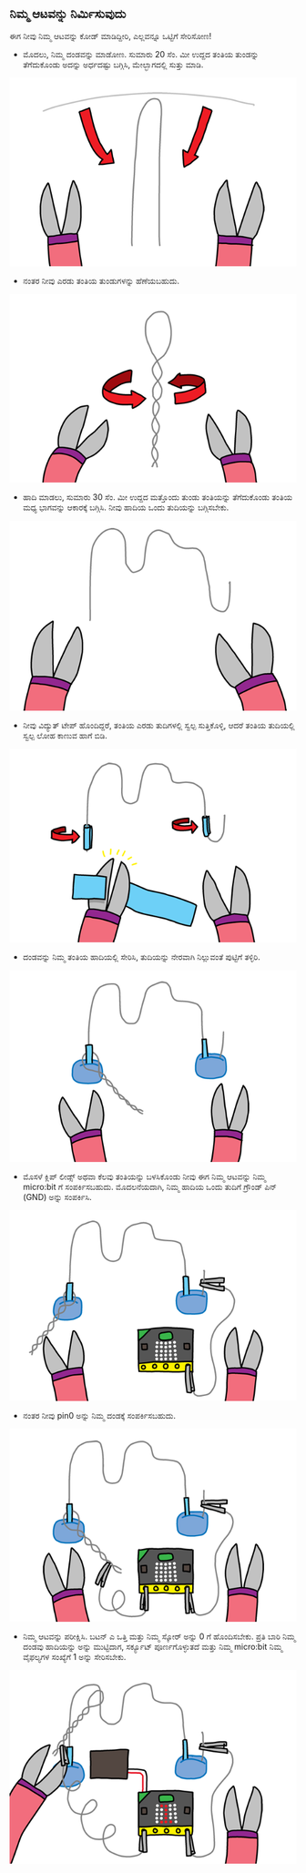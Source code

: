## ನಿಮ್ಮ ಆಟವನ್ನು ನಿರ್ಮಿಸುವುದು

ಈಗ ನೀವು ನಿಮ್ಮ ಆಟವನ್ನು ಕೋಡ್ ಮಾಡಿದ್ದೀರಿ, ಎಲ್ಲವನ್ನೂ ಒಟ್ಟಿಗೆ ಸೇರಿಸೋಣ!

+ ಮೊದಲು, ನಿಮ್ಮ ದಂಡವನ್ನು ಮಾಡೋಣ. ಸುಮಾರು 20 ಸೆಂ. ಮೀ ಉದ್ದದ ತಂತಿಯ ತುಂಡನ್ನು ತೆಗೆದುಕೊಂಡು ಅದನ್ನು ಅರ್ಧದಷ್ಟು ಬಗ್ಗಿಸಿ, ಮೇಲ್ಭಾಗದಲ್ಲಿ ಸುತ್ತು ಮಾಡಿ.

![ಸ್ಕ್ರೀನ್‍ಶಾಟ್](images/frustration-wand-bend.png)

+ ನಂತರ ನೀವು ಎರಡು ತಂತಿಯ ತುಂಡುಗಳನ್ನು ಹೆಣೆಯಬಹುದು.

![ಸ್ಕ್ರೀನ್‍ಶಾಟ್(screenshot)](images/frustration-wand-twist.png)

+ ಹಾದಿ ಮಾಡಲು, ಸುಮಾರು 30 ಸೆಂ. ಮೀ ಉದ್ದದ ಮತ್ತೊಂದು ತುಂಡು ತಂತಿಯನ್ನು ತೆಗೆದುಕೊಂಡು ತಂತಿಯ ಮಧ್ಯ ಭಾಗವನ್ನು ಆಕಾರಕ್ಕೆ ಬಗ್ಗಿಸಿ. ನೀವು ಹಾದಿಯ ಒಂದು ತುದಿಯನ್ನು ಬಗ್ಗಿಸಬೇಕು.

![ಸ್ಕ್ರೀನ್‍ಶಾಟ್](images/frustration-course-bend.png)

+ ನೀವು ವಿದ್ಯುತ್ ಟೇಪ್ ಹೊಂದಿದ್ದರೆ, ತಂತಿಯ ಎರಡು ತುದಿಗಳಲ್ಲಿ ಸ್ವಲ್ಪ ಸುತ್ತಿಕೊಳ್ಳಿ, ಆದರೆ ತಂತಿಯ ತುದಿಯಲ್ಲಿ ಸ್ವಲ್ಪ ಲೋಹ ಕಾಣುವ ಹಾಗೆ ಬಿಡಿ.

![ಸ್ಕ್ರೀನ್‍ಶಾಟ್ ಅಥವಾ ಪರದೆ ಚಿತ್ರ](images/frustration-course-tape.png)

+ ದಂಡವನ್ನು ನಿಮ್ಮ ತಂತಿಯ ಹಾದಿಯಲ್ಲಿ ಸೇರಿಸಿ, ತುದಿಯನ್ನು ನೇರವಾಗಿ ನಿಲ್ಲುವಂತೆ ಪುಟ್ಟಿಗೆ ತಳ್ಳಿರಿ.

![ಸ್ಕ್ರೀನ್‍ಶಾಟ್](images/frustration-course-putty.png)

+ ಮೊಸಳೆ ಕ್ಲಿಪ್ ಲೀಡ್ಸ್ ಅಥವಾ ಕೆಲವು ತಂತಿಯನ್ನು ಬಳಸಿಕೊಂಡು ನೀವು ಈಗ ನಿಮ್ಮ ಆಟವನ್ನು ನಿಮ್ಮ micro:bit ಗೆ ಸಂಪರ್ಕಿಸಬಹುದು. ಮೊದಲನೆಯದಾಗಿ, ನಿಮ್ಮ ಹಾದಿಯ ಒಂದು ತುದಿಗೆ ಗ್ರೌಂಡ್ ಪಿನ್ (GND) ಅನ್ನು ಸಂಪರ್ಕಿಸಿ.

![screenshot](images/frustration-gnd-connect.png)

+ ನಂತರ ನೀವು pin0 ಅನ್ನು ನಿಮ್ಮ ದಂಡಕ್ಕೆ ಸಂಪರ್ಕಿಸಬಹುದು.

![screenshot](images/frustration-pin0-connect.png)

+ ನಿಮ್ಮ ಆಟವನ್ನು ಪರೀಕ್ಷಿಸಿ. ಬಟನ್ ಎ ಒತ್ತಿ ಮತ್ತು ನಿಮ್ಮ ಸ್ಕೋರ್ ಅನ್ನು 0 ಗೆ ಹೊಂದಿಸಬೇಕು. ಪ್ರತಿ ಬಾರಿ ನಿಮ್ಮ ದಂಡವು ಹಾದಿಯನ್ನು ಅನ್ನು ಮುಟ್ಟಿದಾಗ, ಸರ್ಕ್ಯೂಟ್ ಪೂರ್ಣಗೊಳ್ಳುತದೆ ಮತ್ತು ನಿಮ್ಮ micro:bit ನಿಮ್ಮ ವೈಫಲ್ಯಗಳ ಸಂಖ್ಯೆಗೆ 1 ಅನ್ನು ಸೇರಿಸಬೇಕು.

![ಸ್ಕ್ರೀನ್‍ಶಾಟ್](images/frustration-final.png)